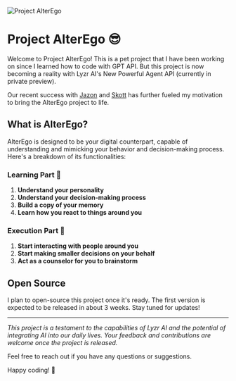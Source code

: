 
![Project AlterEgo](https://github.com/LyzrCore/alterego/assets/136654928/68fb1b54-da96-44cf-a212-b8edece819ff)

# Project AlterEgo 😎

Welcome to Project AlterEgo! This is a pet project that I have been working on since I learned how to code with GPT API. But this project is now becoming a reality with Lyzr AI's New Powerful Agent API (currently in private preview).

Our recent success with [Jazon](https://www.lyzr.ai/jazon/) and [Skott](https://www.lyzr.ai/skott/) has further fueled my motivation to bring the AlterEgo project to life.

## What is AlterEgo?

AlterEgo is designed to be your digital counterpart, capable of understanding and mimicking your behavior and decision-making process. Here's a breakdown of its functionalities:

### Learning Part 📖

1. **Understand your personality**
2. **Understand your decision-making process**
3. **Build a copy of your memory**
4. **Learn how you react to things around you**

### Execution Part 🧠

1. **Start interacting with people around you**
2. **Start making smaller decisions on your behalf**
3. **Act as a counselor for you to brainstorm**

## Open Source

I plan to open-source this project once it's ready. The first version is expected to be released in about 3 weeks. Stay tuned for updates!

---

*This project is a testament to the capabilities of Lyzr AI and the potential of integrating AI into our daily lives. Your feedback and contributions are welcome once the project is released.*

Feel free to reach out if you have any questions or suggestions.

Happy coding! 🚀
